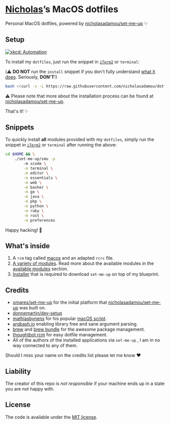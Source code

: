 # [Nicholas](https://github.com/nicholasadamou)’s MacOS dotfiles

Personal MacOS dotfiles, powered by [nicholasadamou/set-me-up](https://github.com/nicholasadamou/set-me-up) ✨

## Setup

[![xkcd: Automation](http://imgs.xkcd.com/comics/automation.png)](http://xkcd.com/1319/)

To install my `dotfiles`, just run the snippet in [`iTerm2`](https://www.iterm2.com/) or `terminal`:

(⚠️ **DO NOT** run the `install` snippet if you don't fully
understand [what it does](.dotfiles/modules/install.sh). Seriously, **DON'T**!)

```bash
bash <(curl -s -L https://raw.githubusercontent.com/nicholasadamou/dotfiles/master/.dotfiles/modules/install.sh)
```

⚠️ Please note that more about the installation process can be found at [nicholasadamou/set-me-up](https://github.com/nicholasadamou/set-me-up).

That's it! ✨

## Snippets

To quickly install **all** modules provided with my `dotfiles`, simply run the snippet in [`iTerm2`](https://www.iterm2.com/) or `terminal` after running the above:

```bash
cd $HOME && \
    ./set-me-up/smu -p 
        -m xcode \
        -m terminal \
        -m editor \
        -m essentials \
        -m web \
        -m basher \
        -m go \
        -m java \
        -m php \
        -m python \
        -m ruby \
        -m rust \
        -m preferences
 ```
 
 Happy hacking! 🚀

## What's inside

1.  A `rcm` tag called [macos](.dotfiles/tag-macos) and an adapted `rcrc` file.
2.  [A variety of modules](https://github.com/nicholasadamou/set-me-up/tree/master/.dotfiles/modules). Read more about the available modules in the [available modules](https://github.com/nicholasadamou/set-me-up#available-modules) section.
3.  [Installer](.dotfiles/modules/install.sh) that is required to download `set-me-up` on top of my blueprint.

## Credits

-   [omares/set-me-up](https://github.com/omares/set-me-up) for the initial platform that [nicholasadamou/set-me-up](https://github.com/nicholasadamou/set-me-up) was built on.
-   [donnemartin/dev-setup](https://github.com/donnemartin/dev-setup)
-   [mathiasbynens](https://github.com/mathiasbynens/dotfiles) for his popular [macOS script](https://github.com/mathiasbynens/dotfiles/blob/master/.macos).
-   [argbash.io](https://argbash.io/) enabling library free and sane argument parsing.
-   [brew](https://brew.sh/) and [brew bundle](https://github.com/Homebrew/homebrew-bundle) for the awesome package management.
-   [thoughtbot rcm](https://github.com/thoughtbot/rcm) for easy dotfile management.
-   All of the authors of the installed applications via `set-me-up` , I am in no way connected to any of them.

Should I miss your name on the credits list please let me know :heart:

## Liability

The creator of this repo is _not responsible_ if your machine ends up in a state you are not happy with.

## License

The code is available under the [MIT license](LICENSE.txt).
